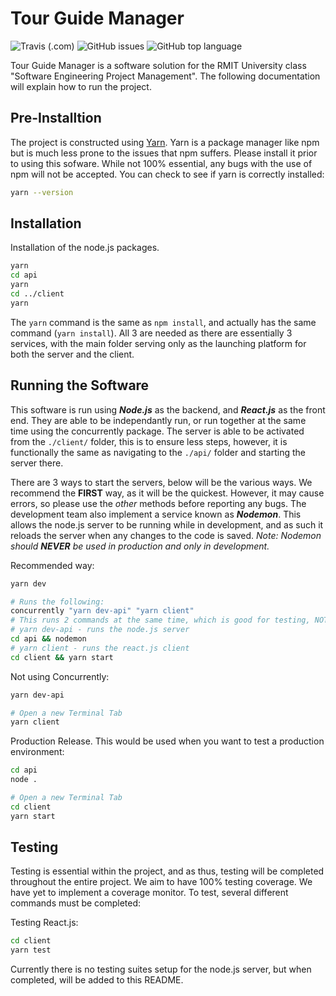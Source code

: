 # Tour Guide Manager

![Travis (.com)](https://img.shields.io/travis/com/minimuscle/sepm) ![GitHub issues](https://img.shields.io/github/issues/minimuscle/sepm) ![GitHub top language](https://img.shields.io/github/languages/top/minimuscle/sepm)

Tour Guide Manager is a software solution for the RMIT University class "Software Engineering Project Management". The following documentation will explain how to run the project.

## Pre-Installtion
The project is constructed using [Yarn](https://classic.yarnpkg.com/en/docs/install/#windows-stable). Yarn is a package manager like npm but is much less prone to the issues that npm suffers. Please install it prior to using this sofware. While not 100% essential, any bugs with the use of npm will not be accepted.
You can check to see if yarn is correctly installed:
```bash
yarn --version
```

## Installation
Installation of the node.js packages. 
```bash
yarn
cd api
yarn
cd ../client
yarn
```

The `yarn` command is the same as `npm install`, and actually has the same command (`yarn install`). All 3 are needed as there are essentially 3 services, with the main folder serving only as the launching platform for both the server and the client.

## Running the Software
This software is run using ***Node.js*** as the backend, and ***React.js*** as the front end. They are able to be independantly run, or run together at the same time using the concurrently package. The server is able to be activated from the `./client/` folder, this is to ensure less steps, however, it is functionally the same as navigating to the `./api/` folder and starting the server there.

There are 3 ways to start the servers, below will be the various ways. We recommend the **FIRST** way, as it will be the quickest. However, it may cause errors, so please use the *other* methods before reporting any bugs. The development team also implement a service known as ***Nodemon***. This allows the node.js server to be running while in development, and as such it reloads the server when any changes to the code is saved. 
*Note: Nodemon should **NEVER** be used in production and only in development.*

Recommended way:
```bash
yarn dev

# Runs the following:
concurrently "yarn dev-api" "yarn client"
# This runs 2 commands at the same time, which is good for testing, NOT for production.
# yarn dev-api - runs the node.js server
cd api && nodemon
# yarn client - runs the react.js client
cd client && yarn start
```

Not using Concurrently:
```bash
yarn dev-api

# Open a new Terminal Tab
yarn client
```

Production Release. This would be used when you want to test a production environment:
```bash
cd api
node .

# Open a new Terminal Tab
cd client
yarn start
```

## Testing
Testing is essential within the project, and as thus, testing will be completed throughout the entire project. We aim to have 100% testing coverage. We have yet to implement a coverage monitor. To test, several different commands must be completed:

Testing React.js:
```bash
cd client
yarn test
```

Currently there is no testing suites setup for the node.js server, but when completed, will be added to this README.
